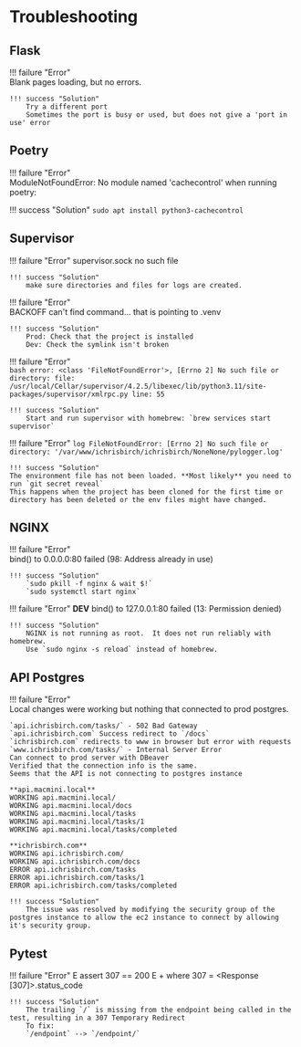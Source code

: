 # Troubleshooting

## Flask

!!! failure "Error"  
    Blank pages loading, but no errors.

    !!! success "Solution"
        Try a different port
        Sometimes the port is busy or used, but does not give a 'port in use' error

## Poetry

!!! failure "Error"  
    ModuleNotFoundError: No module named 'cachecontrol' when running poetry:

!!! success "Solution"
    `sudo apt install python3-cachecontrol`

## Supervisor

!!! failure "Error"
    supervisor.sock no such file

    !!! success "Solution"
        make sure directories and files for logs are created.

!!! failure "Error"  
    BACKOFF can't find command... that is pointing to .venv

    !!! success "Solution"
        Prod: Check that the project is installed
        Dev: Check the symlink isn't broken

!!! failure "Error"  
    ```bash
    error: <class 'FileNotFoundError'>, [Errno 2] No such file or directory: file: /usr/local/Cellar/supervisor/4.2.5/libexec/lib/python3.11/site-packages/supervisor/xmlrpc.py line: 55
    ```

    !!! success "Solution"
        Start and run supervisor with homebrew: `brew services start supervisor`

!!! failure "Error"
    ```log
    FileNotFoundError: [Errno 2] No such file or directory: '/var/www/ichrisbirch/ichrisbirch/NoneNone/pylogger.log'
    ```

    !!! success "Solution"
    The environment file has not been loaded. **Most likely** you need to run `git secret reveal`
    This happens when the project has been cloned for the first time or directory has been deleted or the env files might have changed.

## NGINX

!!! failure "Error"  
    bind() to 0.0.0.0:80 failed (98: Address already in use)

    !!! success "Solution"
        `sudo pkill -f nginx & wait $!`
        `sudo systemctl start nginx`

!!! failure "Error"
    **DEV**
    bind() to 127.0.0.1:80 failed (13: Permission denied)

    !!! success "Solution"
        NGINX is not running as root.  It does not run reliably with homebrew.
        Use `sudo nginx -s reload` instead of homebrew.

## API Postgres

!!! failure "Error"  
    Local changes were working but nothing that connected to prod postgres.

    `api.ichrisbirch.com/tasks/` - 502 Bad Gateway
    `api.ichrisbirch.com` Success redirect to `/docs`
    `ichrisbirch.com` redirects to www in browser but error with requests
    `www.ichrisbirch.com/tasks/` - Internal Server Error
    Can connect to prod server with DBeaver
    Verified that the connection info is the same.
    Seems that the API is not connecting to postgres instance

    **api.macmini.local**
    WORKING api.macmini.local/
    WORKING api.macmini.local/docs
    WORKING api.macmini.local/tasks
    WORKING api.macmini.local/tasks/1
    WORKING api.macmini.local/tasks/completed

    **ichrisbirch.com**
    WORKING api.ichrisbirch.com/
    WORKING api.ichrisbirch.com/docs
    ERROR api.ichrisbirch.com/tasks
    ERROR api.ichrisbirch.com/tasks/1
    ERROR api.ichrisbirch.com/tasks/completed

    !!! success "Solution"
        The issue was resolved by modifying the security group of the postgres instance to allow the ec2 instance to connect by allowing it's security group.

## Pytest

!!! failure "Error"
    E       assert 307 == 200
    E        +  where 307 = <Response [307]\>.status_code

    !!! success "Solution"
        The trailing `/` is missing from the endpoint being called in the test, resulting in a 307 Temporary Redirect
        To fix:
        `/endpoint` --> `/endpoint/`
